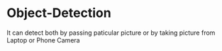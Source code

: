# Object-Detection
It can detect both by passing paticular picture or by taking picture from Laptop or Phone Camera
